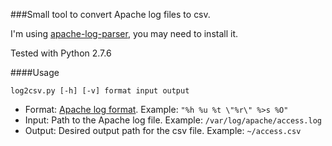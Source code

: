 ###Small tool to convert Apache log files to csv.

I'm using [apache-log-parser](https://github.com/rory/apache-log-parser), you may need to install it.

Tested with Python 2.7.6

####Usage

	log2csv.py [-h] [-v] format input output
	
- Format: [Apache log format](http://httpd.apache.org/docs/2.2/logs.html). Example: ```"%h %u %t \"%r\" %>s %O"```
- Input: Path to the Apache log file. Example: ```/var/log/apache/access.log``` 
- Output: Desired output path for the csv file. Example: ```~/access.csv``` 
